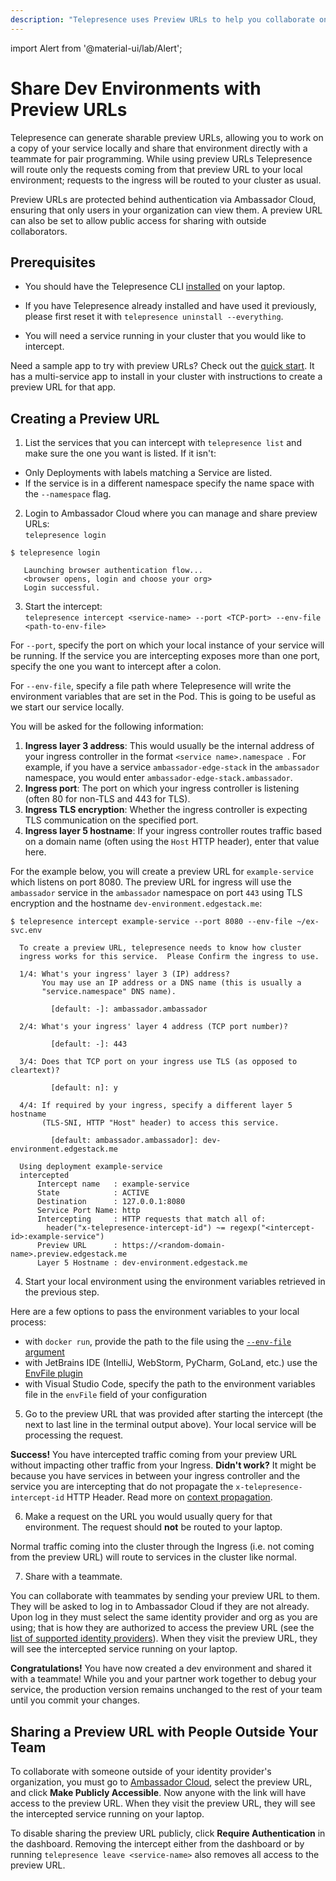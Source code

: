 ```yaml
---
description: "Telepresence uses Preview URLs to help you collaborate on developing Kubernetes services with teammates."
---
```


import Alert from '@material-ui/lab/Alert';

# Share Dev Environments with Preview URLs

Telepresence can generate sharable preview URLs, allowing you to work on a copy of your service locally and share that environment directly with a teammate for pair programming. While using preview URLs Telepresence will route only the requests coming from that preview URL to your local environment; requests to the ingress will be routed to your cluster as usual.

Preview URLs are protected behind authentication via Ambassador Cloud, ensuring that only users in your organization can view them. A preview URL can also be set to allow public access for sharing with outside collaborators.

## Prerequisites

* You should have the Telepresence CLI [installed](../../install/) on your laptop.

* If you have Telepresence already installed and have used it previously, please first reset it with `telepresence uninstall --everything`.

* You will need a service running in your cluster that you would like to intercept.

<Alert severity="info">
Need a sample app to try with preview URLs?  Check out the <a href="../../quick-start/qs-node/">quick start</a>. It has a multi-service app to install in your cluster with instructions to create a preview URL for that app.
</Alert>

## Creating a Preview URL

1. List the services that you can intercept with `telepresence list` and make sure the one you want is listed. 
If it isn't:
* Only Deployments with labels matching a Service are listed.
* If the service is in a different namespace specify the name space with the `--namespace` flag.

2. Login to Ambassador Cloud where you can manage and share preview URLs:  
`telepresence login`
    
  ```
  $ telepresence login
    
     Launching browser authentication flow...
     <browser opens, login and choose your org>
     Login successful.
   ```

3. Start the intercept:  
`telepresence intercept <service-name> --port <TCP-port> --env-file <path-to-env-file>`

  For `--port`, specify the port on which your local instance of your service will be running. If the service you are intercepting exposes more than one port, specify the one you want to intercept after a colon.

  For `--env-file`, specify a file path where Telepresence will write the environment variables that are set in the Pod. This is going to be useful as we start our service locally.

   You will be asked for the following information:
   1. **Ingress layer 3 address**: This would usually be the internal address of your ingress controller in the format `<service name>.namespace `. For example, if you have a service `ambassador-edge-stack` in the `ambassador` namespace, you would enter `ambassador-edge-stack.ambassador`.
   2. **Ingress port**: The port on which your ingress controller is listening (often 80 for non-TLS and 443 for TLS).
   3. **Ingress TLS encryption**: Whether the ingress controller is expecting TLS communication on the specified port.
   4. **Ingress layer 5 hostname**: If your ingress controller routes traffic based on a domain name (often using the `Host` HTTP header), enter that value here.

   For the example below, you will create a preview URL for `example-service` which listens on port 8080.  The preview URL for ingress will use the `ambassador` service in the `ambassador` namespace on port `443` using TLS encryption and the hostname `dev-environment.edgestack.me`:
   
   ```
   $ telepresence intercept example-service --port 8080 --env-file ~/ex-svc.env
     
     To create a preview URL, telepresence needs to know how cluster
     ingress works for this service.  Please Confirm the ingress to use.
       
     1/4: What's your ingress' layer 3 (IP) address?
          You may use an IP address or a DNS name (this is usually a
          "service.namespace" DNS name).
       
            [default: -]: ambassador.ambassador
       
     2/4: What's your ingress' layer 4 address (TCP port number)?
       
            [default: -]: 443
       
     3/4: Does that TCP port on your ingress use TLS (as opposed to cleartext)?
       
            [default: n]: y
       
     4/4: If required by your ingress, specify a different layer 5 hostname
          (TLS-SNI, HTTP "Host" header) to access this service.
       
            [default: ambassador.ambassador]: dev-environment.edgestack.me
       
     Using deployment example-service
     intercepted
         Intercept name   : example-service
         State            : ACTIVE
         Destination      : 127.0.0.1:8080
         Service Port Name: http
         Intercepting     : HTTP requests that match all of:
           header("x-telepresence-intercept-id") ~= regexp("<intercept-id>:example-service")
         Preview URL      : https://<random-domain-name>.preview.edgestack.me
         Layer 5 Hostname : dev-environment.edgestack.me
   ```

4. Start your local environment using the environment variables retrieved in the previous step.

  Here are a few options to pass the environment variables to your local process:
   - with `docker run`, provide the path to the file using the [`--env-file` argument](https://docs.docker.com/engine/reference/commandline/run/#set-environment-variables--e---env---env-file)
   - with JetBrains IDE (IntelliJ, WebStorm, PyCharm, GoLand, etc.) use the [EnvFile plugin](https://plugins.jetbrains.com/plugin/7861-envfile)
   - with Visual Studio Code, specify the path to the environment variables file in the `envFile` field of your configuration

5. Go to the preview URL that was provided after starting the intercept (the next to last line in the terminal output above). Your local service will be processing the request.

  <Alert severity="success">
    <strong>Success!</strong> You have intercepted traffic coming from your preview URL without impacting other traffic from your Ingress.
  </Alert>

  <Alert severity="info">
    <strong>Didn't work?</strong> It might be because you have services in between your ingress controller and the service you are intercepting that do not propagate the <code>x-telepresence-intercept-id</code> HTTP Header. Read more on <a href="../../concepts/context-prop">context propagation</a>.
  </Alert>

6. Make a request on the URL you would usually query for that environment.  The request should **not** be routed to your laptop.

  Normal traffic coming into the cluster through the Ingress (i.e. not coming from the preview URL) will route to services in the cluster like normal.

7. Share with a teammate.

  You can collaborate with teammates by sending your preview URL to them. They will be asked to log in to Ambassador Cloud if they are not already. Upon log in they must select the same identity provider and org as you are using; that is how they are authorized to access the preview URL (see the [list of supported identity providers](../../faqs/#idps)). When they visit the preview URL, they will see the intercepted service running on your laptop.
  
<Alert severity="success">
  <strong>Congratulations!</strong> You have now created a dev environment and shared it with a teammate!  While you and your partner work together to debug your service, the production version remains unchanged to the rest of your team until you commit your changes.
</Alert>

## Sharing a Preview URL with People Outside Your Team

To collaborate with someone outside of your identity provider's organization, you must go to [Ambassador Cloud](https://app.getambassador.io/cloud/preview/), select the preview URL, and click **Make Publicly Accessible**.  Now anyone with the link will have access to the preview URL. When they visit the preview URL, they will see the intercepted service running on your laptop. 

To disable sharing the preview URL publicly, click **Require Authentication** in the dashboard. Removing the intercept either from the dashboard or by running `telepresence leave <service-name>` also removes all access to the preview URL.